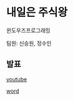 # 내일은 주식왕

윈도우즈프로그래밍

팀원: 신승원, 정수인

## 발표
[youtube](https://www.youtube.com/watch?v=HfeDmZrmVto&list=PLMcUoebWMS1mUGiZLSq-G7---3ghOGnjd&index=19)

[word](https://github.com/tlstmdck/Tomorrow_Is_Stock_King_/blob/master/%EC%9C%88%ED%94%84%EB%B3%B4%EA%B3%A0%EC%84%9C_2.pdf)
